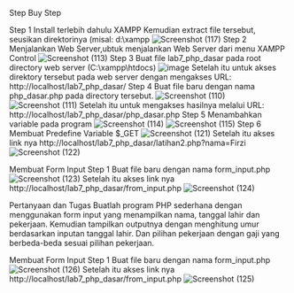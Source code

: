 Step Buy Step 

Step 1
Install terlebih dahulu XAMPP Kemudian extract file tersebut, seusikan
direktorinya (misal: d:\xampp
![Screenshot (117)](https://user-images.githubusercontent.com/73973590/168620730-18d1110a-43a8-4b61-92ff-44aac4f3f74f.png)
Step 2 
Menjalankan Web Server,ubtuk menjalankan Web Server dari menu XAMPP Control
![Screenshot (113)](https://user-images.githubusercontent.com/73973590/168621054-089687c2-f3d4-45e8-831f-c709face95e2.png)
Step 3
Buat file lab7_php_dasar pada root directory web server (C:\xampp\htdocs)
![image](https://user-images.githubusercontent.com/73973590/168621452-27871016-0f8f-490f-9869-d952eb61f757.png)
Setelah itu untuk akses direktory tersebut pada web server dengan mengakses URL:
http://localhost/lab7_php_dasar/
Step 4
Buat file baru dengan nama php_dasar.php pada directory tersebut.
![Screenshot (110)](https://user-images.githubusercontent.com/73973590/168621749-4c938d18-5745-47b9-b7c6-abf0f51b0dde.png)
![Screenshot (111)](https://user-images.githubusercontent.com/73973590/168621790-b7e92b79-ce76-4ee7-9e84-3572b45b1788.png)
Setelah itu untuk mengakses hasilnya melalui URL:
http://localhost/lab7_php_dasar/php_dasar.php
Step 5
Menambahkan variable pada program
![Screenshot (114)](https://user-images.githubusercontent.com/73973590/168622008-2d5e7142-867e-4073-8240-505c896e3d98.png)
![Screenshot (115)](https://user-images.githubusercontent.com/73973590/168622041-994cfeca-304e-446a-b4ac-b336d3c652a8.png)
Step 6
Membuat Predefine Variable $_GET
![Screenshot (121)](https://user-images.githubusercontent.com/73973590/168843857-f3b203a8-1a79-4f1f-a056-a3fbee396ac7.png)
Setelah itu akses link nya http://localhost/lab7_php_dasar/latihan2.php?nama=Firzi
![Screenshot (122)](https://user-images.githubusercontent.com/73973590/168843917-0434547b-32de-4807-8007-0b66e3aa6b84.png)



Membuat Form Input
Step 1
Buat file baru dengan nama form_input.php
![Screenshot (123)](https://user-images.githubusercontent.com/73973590/168844322-ed683cb4-6763-4ef3-8583-6d26531d75c7.png)
Setelah itu akses link nya http://localhost/lab7_php_dasar/from_input.php
![Screenshot (124)](https://user-images.githubusercontent.com/73973590/168844363-4567384e-45f3-4e5d-9378-3be3bbdeade8.png)


Pertanyaan dan Tugas
Buatlah program PHP sederhana dengan menggunakan form input yang menampilkan
nama, tanggal lahir dan pekerjaan. Kemudian tampilkan outputnya dengan menghitung
umur berdasarkan inputan tanggal lahir. Dan pilihan pekerjaan dengan gaji yang
berbeda-beda sesuai pilihan pekerjaan.

Membuat Form Input
Step 1
Buat file baru dengan nama form_input.php
![Screenshot (126)](https://user-images.githubusercontent.com/73973590/168844958-92eba2c2-4cd7-4669-aac0-17c053d29fc0.png)
Setelah itu akses link nya http://localhost/lab7_php_dasar/from_input.php
![Screenshot (125)](https://user-images.githubusercontent.com/73973590/168845086-20494e5e-6ca3-467c-aea0-6f4a867e557d.png)





